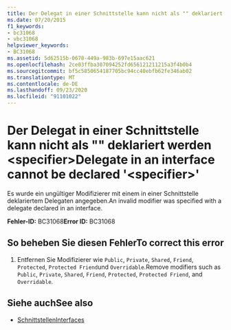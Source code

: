 ```yaml
---
title: Der Delegat in einer Schnittstelle kann nicht als "" deklariert werden <specifier>
ms.date: 07/20/2015
f1_keywords:
- bc31068
- vbc31068
helpviewer_keywords:
- BC31068
ms.assetid: 5d62515b-0678-449a-983b-697e15aac621
ms.openlocfilehash: 2ce03ffba307094252fd656121211215a3f4b0b4
ms.sourcegitcommit: bf5c5850654187705bc94cc40ebfb62fe346ab02
ms.translationtype: MT
ms.contentlocale: de-DE
ms.lasthandoff: 09/23/2020
ms.locfileid: "91101022"
---
```

# <a name="delegate-in-an-interface-cannot-be-declared-specifier"></a><span data-ttu-id="04d9d-102">Der Delegat in einer Schnittstelle kann nicht als "" deklariert werden \<specifier></span><span class="sxs-lookup"><span data-stu-id="04d9d-102">Delegate in an interface cannot be declared '\<specifier>'</span></span>

<span data-ttu-id="04d9d-103">Es wurde ein ungültiger Modifizierer mit einem in einer Schnittstelle deklariertem Delegaten angegeben.</span><span class="sxs-lookup"><span data-stu-id="04d9d-103">An invalid modifier was specified with a delegate declared in an interface.</span></span>  
  
 <span data-ttu-id="04d9d-104">**Fehler-ID:** BC31068</span><span class="sxs-lookup"><span data-stu-id="04d9d-104">**Error ID:** BC31068</span></span>  
  
## <a name="to-correct-this-error"></a><span data-ttu-id="04d9d-105">So beheben Sie diesen Fehler</span><span class="sxs-lookup"><span data-stu-id="04d9d-105">To correct this error</span></span>  
  
1. <span data-ttu-id="04d9d-106">Entfernen Sie Modifizierer wie `Public`, `Private`, `Shared`, `Friend`, `Protected`, `Protected Friend`und `Overridable`.</span><span class="sxs-lookup"><span data-stu-id="04d9d-106">Remove modifiers such as `Public`, `Private`, `Shared`, `Friend`, `Protected`, `Protected Friend`, and `Overridable`.</span></span>  
  
## <a name="see-also"></a><span data-ttu-id="04d9d-107">Siehe auch</span><span class="sxs-lookup"><span data-stu-id="04d9d-107">See also</span></span>

- [<span data-ttu-id="04d9d-108">Schnittstellen</span><span class="sxs-lookup"><span data-stu-id="04d9d-108">Interfaces</span></span>](../programming-guide/language-features/interfaces/index.md)
